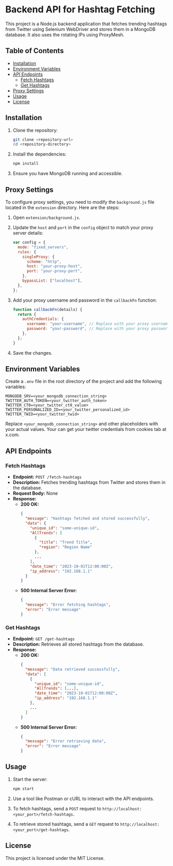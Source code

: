 # Backend API for Hashtag Fetching

This project is a Node.js backend application that fetches trending hashtags from Twitter using Selenium WebDriver and stores them in a MongoDB database. It also uses the rotating IPs using ProxyMesh.

## Table of Contents

- [Installation](#installation)
- [Environment Variables](#environment-variables)
- [API Endpoints](#api-endpoints)
  - [Fetch Hashtags](#fetch-hashtags)
  - [Get Hashtags](#get-hashtags)
- [Proxy Settings](#proxy-settings)
- [Usage](#usage)
- [License](#license)

## Installation

1. Clone the repository:

   ```bash
   git clone <repository-url>
   cd <repository-directory>
   ```

2. Install the dependencies:

   ```bash
   npm install
   ```

3. Ensure you have MongoDB running and accessible.

## Proxy Settings

To configure proxy settings, you need to modify the `background.js` file located in the `extension` directory. Here are the steps:

1. Open `extension/background.js`.
2. Update the `host` and `port` in the `config` object to match your proxy server details:

   ```javascript
   var config = {
     mode: "fixed_servers",
     rules: {
       singleProxy: {
         scheme: "http",
         host: "your-proxy-host",
         port: "your-proxy-port",
       },
       bypassList: ["localhost"],
     },
   };
   ```

3. Add your proxy username and password in the `callbackFn` function:

   ```javascript
   function callbackFn(details) {
     return {
       authCredentials: {
         username: "your-username", // Replace with your proxy username
         password: "your-password", // Replace with your proxy password
       },
     };
   }
   ```

4. Save the changes.

## Environment Variables

Create a `.env` file in the root directory of the project and add the following variables:

```
MONGODB_SRV=<your_mongodb_connection_string>
TWITTER_AUTH_TOKEN=<your_twitter_auth_token>
TWITTER_CT0=<your_twitter_ct0_value>
TWITTER_PERSONALIZED_ID=<your_twitter_personalized_id>
TWITTER_TWID=<your_twitter_twid>
```

Replace `<your_mongodb_connection_string>` and other placeholders with your actual values.
Your can get your twitter credentials from cookies tab at x.com.

## API Endpoints

### Fetch Hashtags

- **Endpoint:** `POST /fetch-hashtags`
- **Description:** Fetches trending hashtags from Twitter and stores them in the database.
- **Request Body:** None
- **Response:**
  - **200 OK:**
    ```json
    {
      "message": "Hashtags fetched and stored successfully",
      "data": {
        "unique_id": "some-unique-id",
        "AllTrends": [
          {
            "title": "Trend Title",
            "region": "Region Name"
          },
          ...
        ],
        "date_time": "2023-10-01T12:00:00Z",
        "ip_address": "192.168.1.1"
      }
    }
    ```
  - **500 Internal Server Error:**
    ```json
    {
      "message": "Error fetching hashtags",
      "error": "Error message"
    }
    ```

### Get Hashtags

- **Endpoint:** `GET /get-hashtags`
- **Description:** Retrieves all stored hashtags from the database.
- **Response:**
  - **200 OK:**
    ```json
    {
      "message": "Data retrieved successfully",
      "data": [
        {
          "unique_id": "some-unique-id",
          "AllTrends": [...],
          "date_time": "2023-10-01T12:00:00Z",
          "ip_address": "192.168.1.1"
        },
        ...
      ]
    }
    ```
  - **500 Internal Server Error:**
    ```json
    {
      "message": "Error retrieving data",
      "error": "Error message"
    }
    ```

## Usage

1. Start the server:

   ```bash
   npm start
   ```

2. Use a tool like Postman or cURL to interact with the API endpoints.

3. To fetch hashtags, send a `POST` request to `http://localhost:<your_port>/fetch-hashtags`.

4. To retrieve stored hashtags, send a `GET` request to `http://localhost:<your_port>/get-hashtags`.

## License

This project is licensed under the MIT License.

